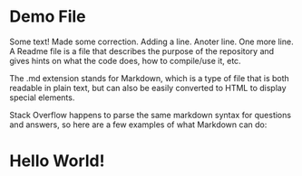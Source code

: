 # Demo File

Some text! Made some correction.
Adding a line.
Anoter line.
One more line.
A Readme file is a file that describes the purpose of the repository and gives hints on what the code does, how to compile/use it, etc.

The .md extension stands for Markdown, which is a type of file that is both readable in plain text, but can also be easily converted to HTML to display special elements.

Stack Overflow happens to parse the same markdown syntax for questions and answers, so here are a few examples of what Markdown can do:

<h1> Hello World! </h1>


